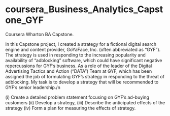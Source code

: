 # coursera_Business_Analytics_Capstone_GYF
Coursera Wharton BA Capstone. 

In this Capstone project, I created a strategy for a fictional digital search engine and content provider, GoYaFace, Inc. (often abbreviated as “GYF”). The strategy is used in responding to the increasing popularity and availability of “adblocking” software, which could have significant negative repercussions for GYF’s business. As a role of the leader of the Digital Advertising Tactics and Action (“DATA”) Team at GYF, which has been assigned the job of formulating GYF’s strategy in responding to the threat of adblocking. My task is to develop a strategy that will be recommended to GYF’s senior leadership./n

(i) Create a detailed problem statement focusing on GYF’s ad-buying customers 
(ii) Develop a strategy, 
(iii) Describe the anticipated effects of the strategy
(iv) Form a plan for measuring the effects of strategy. 

